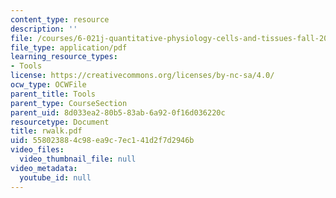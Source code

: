 ```yaml
---
content_type: resource
description: ''
file: /courses/6-021j-quantitative-physiology-cells-and-tissues-fall-2004/558023884c98ea9c7ec141d2f7d2946b_rwalk.pdf
file_type: application/pdf
learning_resource_types:
- Tools
license: https://creativecommons.org/licenses/by-nc-sa/4.0/
ocw_type: OCWFile
parent_title: Tools
parent_type: CourseSection
parent_uid: 8d033ea2-80b5-83ab-6a92-0f16d036220c
resourcetype: Document
title: rwalk.pdf
uid: 55802388-4c98-ea9c-7ec1-41d2f7d2946b
video_files:
  video_thumbnail_file: null
video_metadata:
  youtube_id: null
---
```


